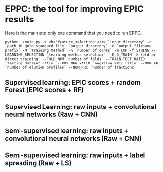 # EPPC: the tool for improving EPIC results

Here is the main and only one command that you need to run EPPC.
```
python ./main.py -s <b>'feature_selection'</b> `input directory` -c `path to gold standard file` `output directory` -o `output filename prefix` -M `training method` -n `number of cores` -m EXP -f STRING --LEARNING_SELECTION `learning method selection` --K_D_TRAIN `k-fold or direct training` --FOLD_NUM `number of folds` --TRAIN_TEST_RATIO `testing dataset ratio` --POS_NEG_RATIO `negative PPIs ratio` --NUM_EP `number of elution profiles` --NUM_FRC `number of fractions`
```


## Supervised learning: EPIC scores + random Forest (EPIC scores + RF)

## Supervised Learning: raw inputs + convolutional neural networks (Raw + CNN)

## Semi-supervised learning: raw inputs + convolutional neural networks (Raw + CNN)

## Semi-supervised learning: raw inputs + label spreading (Raw + LS)
